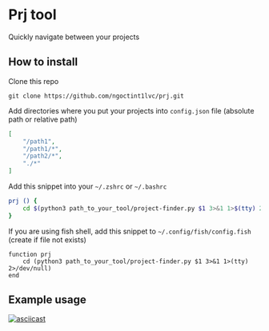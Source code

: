 # Prj tool
Quickly navigate between your projects

## How to install

Clone this repo
```
git clone https://github.com/ngoctint1lvc/prj.git
```

Add directories where you put your projects into `config.json` file (absolute path or relative path)
```json
[
    "/path1",
    "/path1/*",
    "/path2/*",
    "./*"
]
```

Add this snippet into your `~/.zshrc` or `~/.bashrc`
```bash
prj () {
    cd $(python3 path_to_your_tool/project-finder.py $1 3>&1 1>$(tty) 2>/dev/null)
}
```

If you are using fish shell, add this snippet to `~/.config/fish/config.fish` (create if file not exists)
```fish
function prj
    cd (python3 path_to_your_tool/project-finder.py $1 3>&1 1>(tty) 2>/dev/null)
end
```

## Example usage
[![asciicast](https://asciinema.org/a/318215.svg)](https://asciinema.org/a/318215)
